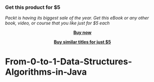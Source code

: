 
### Get this product for $5

<i>Packt is having its biggest sale of the year. Get this eBook or any other book, video, or course that you like just for $5 each</i>


<b><p align='center'>[Buy now](https://packt.link/9781788626767)</p></b>


<b><p align='center'>[Buy similar titles for just $5](https://subscription.packtpub.com/search)</p></b>


# From-0-to-1-Data-Structures-Algorithms-in-Java